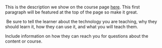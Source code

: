 This is the description we show on the course page [here](https://lab.github.com/OZerith/-i-search-code&#39;s-teacher-). This first paragraph will be featured at the top of the page so make it great.
​

​
Be sure to tell the learner about the technology you are teaching, why they should learn it, how they can use it, and what you will teach them.
​


Include information on how they can reach you for questions about the content or course. 